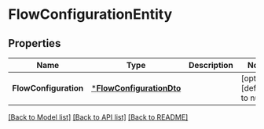 # FlowConfigurationEntity

## Properties
Name | Type | Description | Notes
------------ | ------------- | ------------- | -------------
**FlowConfiguration** | [***FlowConfigurationDto**](FlowConfigurationDTO.md) |  | [optional] [default to null]

[[Back to Model list]](../README.md#documentation-for-models) [[Back to API list]](../README.md#documentation-for-api-endpoints) [[Back to README]](../README.md)


